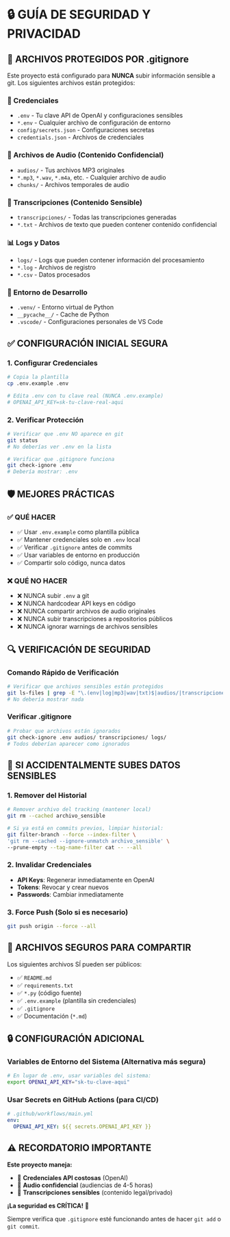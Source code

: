 # 🔒 GUÍA DE SEGURIDAD Y PRIVACIDAD

## 🚨 ARCHIVOS PROTEGIDOS POR .gitignore

Este proyecto está configurado para **NUNCA** subir información sensible a git. Los siguientes archivos están protegidos:

### 🔑 Credenciales
- `.env` - Tu clave API de OpenAI y configuraciones sensibles
- `*.env` - Cualquier archivo de configuración de entorno
- `config/secrets.json` - Configuraciones secretas
- `credentials.json` - Archivos de credenciales

### 🎵 Archivos de Audio (Contenido Confidencial)
- `audios/` - Tus archivos MP3 originales
- `*.mp3`, `*.wav`, `*.m4a`, etc. - Cualquier archivo de audio
- `chunks/` - Archivos temporales de audio

### 📄 Transcripciones (Contenido Sensible)
- `transcripciones/` - Todas las transcripciones generadas
- `*.txt` - Archivos de texto que pueden contener contenido confidencial

### 📊 Logs y Datos
- `logs/` - Logs que pueden contener información del procesamiento
- `*.log` - Archivos de registro
- `*.csv` - Datos procesados

### 🐍 Entorno de Desarrollo
- `.venv/` - Entorno virtual de Python
- `__pycache__/` - Cache de Python
- `.vscode/` - Configuraciones personales de VS Code

## ✅ CONFIGURACIÓN INICIAL SEGURA

### 1. Configurar Credenciales
```bash
# Copia la plantilla
cp .env.example .env

# Edita .env con tu clave real (NUNCA .env.example)
# OPENAI_API_KEY=sk-tu-clave-real-aqui
```

### 2. Verificar Protección
```bash
# Verificar que .env NO aparece en git
git status
# No deberías ver .env en la lista

# Verificar que .gitignore funciona
git check-ignore .env
# Debería mostrar: .env
```

## 🛡️ MEJORES PRÁCTICAS

### ✅ QUÉ HACER
- ✅ Usar `.env.example` como plantilla pública
- ✅ Mantener credenciales solo en `.env` local
- ✅ Verificar `.gitignore` antes de commits
- ✅ Usar variables de entorno en producción
- ✅ Compartir solo código, nunca datos

### ❌ QUÉ NO HACER
- ❌ NUNCA subir `.env` a git
- ❌ NUNCA hardcodear API keys en código
- ❌ NUNCA compartir archivos de audio originales
- ❌ NUNCA subir transcripciones a repositorios públicos
- ❌ NUNCA ignorar warnings de archivos sensibles

## 🔍 VERIFICACIÓN DE SEGURIDAD

### Comando Rápido de Verificación
```bash
# Verificar que archivos sensibles están protegidos
git ls-files | grep -E "\.(env|log|mp3|wav|txt)$|audios/|transcripciones/"
# No debería mostrar nada
```

### Verificar .gitignore
```bash
# Probar que archivos están ignorados
git check-ignore .env audios/ transcripciones/ logs/
# Todos deberían aparecer como ignorados
```

## 🚨 SI ACCIDENTALMENTE SUBES DATOS SENSIBLES

### 1. Remover del Historial
```bash
# Remover archivo del tracking (mantener local)
git rm --cached archivo_sensible

# Si ya está en commits previos, limpiar historial:
git filter-branch --force --index-filter \
'git rm --cached --ignore-unmatch archivo_sensible' \
--prune-empty --tag-name-filter cat -- --all
```

### 2. Invalidar Credenciales
- **API Keys**: Regenerar inmediatamente en OpenAI
- **Tokens**: Revocar y crear nuevos
- **Passwords**: Cambiar inmediatamente

### 3. Force Push (Solo si es necesario)
```bash
git push origin --force --all
```

## 🎯 ARCHIVOS SEGUROS PARA COMPARTIR

Los siguientes archivos SÍ pueden ser públicos:
- ✅ `README.md`
- ✅ `requirements.txt`
- ✅ `*.py` (código fuente)
- ✅ `.env.example` (plantilla sin credenciales)
- ✅ `.gitignore`
- ✅ Documentación (`*.md`)

## 🔒 CONFIGURACIÓN ADICIONAL

### Variables de Entorno del Sistema (Alternativa más segura)
```bash
# En lugar de .env, usar variables del sistema:
export OPENAI_API_KEY="sk-tu-clave-aqui"
```

### Usar Secrets en GitHub Actions (para CI/CD)
```yaml
# .github/workflows/main.yml
env:
  OPENAI_API_KEY: ${{ secrets.OPENAI_API_KEY }}
```

## ⚠️ RECORDATORIO IMPORTANTE

**Este proyecto maneja:**
- 🔑 **Credenciales API costosas** (OpenAI)
- 🎵 **Audio confidencial** (audiencias de 4-5 horas)
- 📄 **Transcripciones sensibles** (contenido legal/privado)

**¡La seguridad es CRÍTICA!** 🚨

Siempre verifica que `.gitignore` esté funcionando antes de hacer `git add` o `git commit`.
